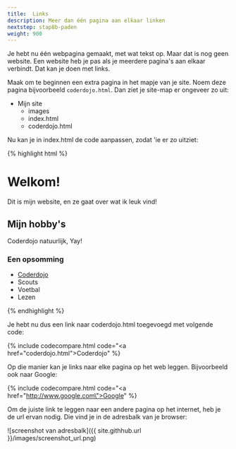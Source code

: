```yaml
---
title:  Links
description: Meer dan één pagina aan elkaar linken
nextstep: stap8b-paden
weight: 900
---
```

Je hebt nu één webpagina gemaakt, met wat tekst op. Maar dat is nog geen website. Een website heb je pas als je meerdere pagina's aan elkaar verbindt. Dat kan je doen met links.

Maak om te beginnen een extra pagina in het mapje van je site. Noem deze pagina bijvoorbeeld `coderdojo.html`. Dan ziet je site-map er ongeveer zo uit:
<ul class="folderlist">
    <li class="folder">Mijn site
        <ul>
            <li class="folder">images</li>
            <li class="file">index.html</li>
            <li class="file">coderdojo.html</li>
        </ul>
    </li>
</ul>

Nu kan je in index.html de code aanpassen, zodat 'ie er zo uitziet:


{% highlight html %}<!doctype html>
<html>
    <head>
    <title>Mijn allereerste webpagina</title>
    </head>
    <body>
        <h1>Welkom!</h1>
        <p>Dit is mijn website, en ze gaat over wat ik leuk vind!</p>
        <h2>Mijn hobby's</h2>
        <p>Coderdojo natuurlijk, Yay!</p>
        <h3>Een opsomming</h3>
        <ul>
            <li><a href="coderdojo.html">Coderdojo</a></li>
            <li>Scouts</li>
            <li>Voetbal</li>
            <li>Lezen</li>
        </ul>
    </body>
</html>{% endhighlight %}

Je hebt nu dus een link naar coderdojo.html toegevoegd met volgende code:

{% include codecompare.html code="<a href=\"coderdojo.html\">Coderdojo</a>" %}

Op die manier kan je links naar elke pagina op het web leggen. Bijvoorbeeld ook naar Google:

{% include codecompare.html code="<a href=\"http://www.google.com\">Google</a>" %}

Om de juiste link te leggen naar een andere pagina op het internet, heb je de url ervan nodig. Die vind je in de adresbalk van je browser:

![screenshot van adresbalk]({{ site.githhub.url }}/images/screenshot_url.png)

